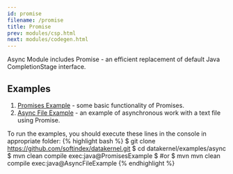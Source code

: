 ```yaml
---
id: promise
filename: /promise
title: Promise
prev: modules/csp.html
next: modules/codegen.html
---
```


Async Module includes Promise - an efficient replacement of default Java CompletionStage interface. 

## Examples
1. [Promises Example]() - some basic functionality of Promises.
2. [Async File Example]() - an example of asynchronous work with a text file using Promise.

To run the examples, you should execute these lines in the console in appropriate folder:
{% highlight bash %}
$ git clone https://github.com/softindex/datakernel.git
$ cd datakernel/examples/async
$ mvn clean compile exec:java@PromisesExample
$ #or
$ mvn mvn clean compile exec:java@AsyncFileExample
{% endhighlight %}
